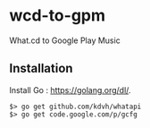 # wcd-to-gpm

What.cd to Google Play Music

## Installation

Install Go : <https://golang.org/dl/>.

```shell
$> go get github.com/kdvh/whatapi
$> go get code.google.com/p/gcfg
```
